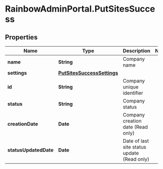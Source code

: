 # RainbowAdminPortal.PutSitesSuccess

## Properties

Name | Type | Description | Notes
------------ | ------------- | ------------- | -------------
**name** | **String** | Company name | 
**settings** | [**PutSitesSuccessSettings**](PutSitesSuccessSettings.md) |  | 
**id** | **String** | Company unique identifier | 
**status** | **String** | Company status | 
**creationDate** | **Date** | Company creation date (Read only) | 
**statusUpdatedDate** | **Date** | Date of last site status update (Read only) | 


